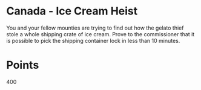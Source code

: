 # Canada - Ice Cream Heist
You and your fellow mounties are trying to find out how the gelato thief stole a whole shipping crate of ice cream.  Prove to the commissioner that it is possible to pick the shipping container lock in less than 10 minutes.

# Points
400
